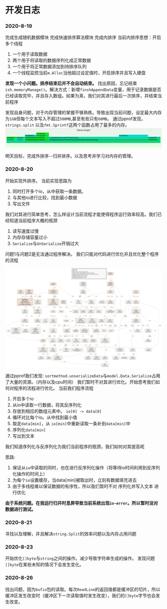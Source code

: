# 开发日志

### 2020-8-19
完成生成随机数据模块
完成快速排序算法模块
完成内排序
	当前内排序思想：开启多个线程 

1. 一个用于读取数据
2. 两个用于将读取的数据序列化成正常数据
3. 一个用于将正常数据添加到待排序队列
4. 一个线程监控当前`m.Alloc`当他超过设定值时，开启排序并且写入硬盘

**发现一个小问题。排序结束后并不会自动结束。**
找出原因，忘记结束`ish.memoryManage()`。解决方式：新增`finshAppendData`变量，用于记录数据是否已经读取完毕，并且存入数组。如果为真，我们对其进行最后一次排序，并结束当前程序

发现自身问题，对于内存管理的掌握不够熟练。导致出现当前问题，设定最大内存为`1GB`但每个文本写入不超过`500MB`,甚至有些只有`60MB`。
通过pprof发现，`strings.split` 以及`fmt.Sprintf`这两个函数占用了最多的内存。
![avatar](assets/torch.svg)

明天目标，完成外排序--归并排序。以及思考并学习对内存的管理。


### 2020-8-20
开始实现外排序。
当前实现思路为 
1. 同时打开多个io，从中获取一条数据。
2. 与其他io进行比较，找到最小数据
3. 写出文件

我们对其进行简单思考，怎么样设计当前流程才能使得程序运行效率较高。我们已经知道当前程序大概的瓶颈
1. 读写速度过慢
2. 内存存储容量过小
3. `Serialize`与`UnSerialize`开销过大

问题1与问题2是无法通过程序解决。
我们只能对代码进行优化并且优化整个程序的流程

![avatar](assets/pprof001.svg)

通过pprof我们发现:
`sortmethod.unserializeData`与`model.Data.Serialize`占用了大量的资源。（内存以及cpu时间）
我们暂时不对其进行优化。开始思考我们如何对程序的流程进行优化。
当前我们程序流程

1. 开启多个io
2. 从io中读取一行数据，将其反序列化
3. 存放到相应的数组元素中。 `io[0] -> data[0]`
4. 循环对比每个io。从中找到最小值
5. 取走`data[min]`，从 `io[min]`中重新读取一条补到`data[min]`中
6. 序列化`data[min]`
7. 写出到文本

我们知道序列化与反序列化为我们当前程序的瓶颈，我们如何对其提高呢

思路:

1. 保证从`io`中读取的同时，也在进行反序列化操作（将等待io时间利用到反序列化操作的时间上）
2. 为每个`io`设置缓存，当data[min]被取出时，立刻有数据填充进去
3. 由于多线程难以保证数据的有序性，所以我们暂时不对 序列化并写入文本 进行优化

**由于系统问题。在我运行归并时息屏导致当前系统出现`io-error`。所以暂时没对数据进行测试。**

### 2020-8-21
寻找以及理解，并且解决`string.Split`的效率问题以及内存占用问题

### 2020-8-23
开始优化`[]byte`与`string`之间的操作。减少导致字符串生成的操作。
发现问题`[]byte`在某些未知的情况下会发生变化。

### 2020-8-26
找出问题，因为`bufio`包的读取。每次`ReadLine`的返回值都是缓冲区的切片，所以缓冲区发生改变时（缓冲区下一次读取值时发生改变），我们的`[]byte`字节也会发生改变。